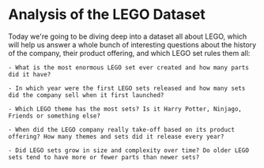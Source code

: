 # Analysis of the LEGO Dataset

Today we're going to be diving deep into a dataset all about LEGO, which will help us answer a whole bunch of interesting questions about the history of the company, their product offering, and which LEGO set rules them all:

    - What is the most enormous LEGO set ever created and how many parts did it have?

    - In which year were the first LEGO sets released and how many sets did the company sell when it first launched?

    - Which LEGO theme has the most sets? Is it Harry Potter, Ninjago, Friends or something else?

    - When did the LEGO company really take-off based on its product offering? How many themes and sets did it release every year?

    - Did LEGO sets grow in size and complexity over time? Do older LEGO sets tend to have more or fewer parts than newer sets?
